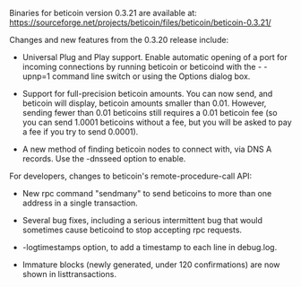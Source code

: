 Binaries for beticoin version 0.3.21 are available at:
  https://sourceforge.net/projects/beticoin/files/beticoin/beticoin-0.3.21/

Changes and new features from the 0.3.20 release include:

* Universal Plug and Play support.  Enable automatic opening of a port for incoming connections by running beticoin or beticoind with the - -upnp=1 command line switch or using the Options dialog box.

* Support for full-precision beticoin amounts.  You can now send, and beticoin will display, beticoin amounts smaller than 0.01.  However, sending fewer than 0.01 beticoins still requires a 0.01 beticoin fee (so you can send 1.0001 beticoins without a fee, but you will be asked to pay a fee if you try to send 0.0001).

* A new method of finding beticoin nodes to connect with, via DNS A records. Use the -dnsseed option to enable.

For developers, changes to beticoin's remote-procedure-call API:

* New rpc command "sendmany" to send beticoins to more than one address in a single transaction.

* Several bug fixes, including a serious intermittent bug that would sometimes cause beticoind to stop accepting rpc requests. 

* -logtimestamps option, to add a timestamp to each line in debug.log.

* Immature blocks (newly generated, under 120 confirmations) are now shown in listtransactions.
